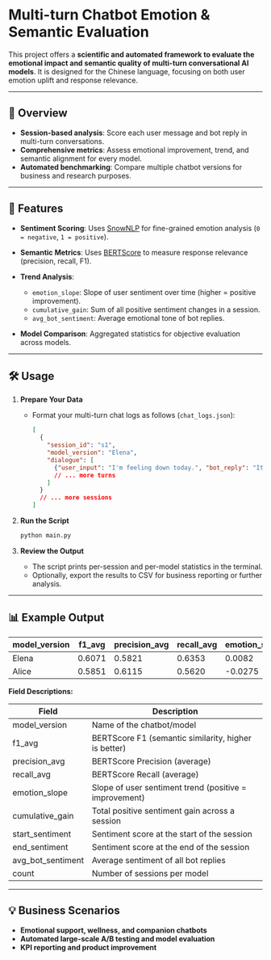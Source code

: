 

# Multi-turn Chatbot Emotion & Semantic Evaluation

This project offers a **scientific and automated framework to evaluate the emotional impact and semantic quality of multi-turn conversational AI models**. It is designed for the Chinese language, focusing on both user emotion uplift and response relevance.

---

## 🚀 Overview

* **Session-based analysis**: Score each user message and bot reply in multi-turn conversations.
* **Comprehensive metrics**: Assess emotional improvement, trend, and semantic alignment for every model.
* **Automated benchmarking**: Compare multiple chatbot versions for business and research purposes.

---

## 🔑 Features

* **Sentiment Scoring**: Uses [SnowNLP](https://github.com/isnowfy/snownlp) for fine-grained emotion analysis (`0 = negative`, `1 = positive`).
* **Semantic Metrics**: Uses [BERTScore](https://github.com/Tiiiger/bert_score) to measure response relevance (precision, recall, F1).
* **Trend Analysis**:

  * `emotion_slope`: Slope of user sentiment over time (higher = positive improvement).
  * `cumulative_gain`: Sum of all positive sentiment changes in a session.
  * `avg_bot_sentiment`: Average emotional tone of bot replies.
* **Model Comparison**: Aggregated statistics for objective evaluation across models.

---

## 🛠 Usage

1. **Prepare Your Data**

   * Format your multi-turn chat logs as follows (`chat_logs.json`):

     ```json
     [
       {
         "session_id": "s1",
         "model_version": "Elena",
         "dialogue": [
           {"user_input": "I'm feeling down today.", "bot_reply": "It's okay, you're not alone. Everyone has tough days. Tomorrow will be better."}
           // ... more turns
         ]
       }
       // ... more sessions
     ]
     ```

2. **Run the Script**

   ```bash
   python main.py
   ```

3. **Review the Output**

   * The script prints per-session and per-model statistics in the terminal.
   * Optionally, export the results to CSV for business reporting or further analysis.

---

## 📊 Example Output

| model\_version | f1\_avg | precision\_avg | recall\_avg | emotion\_slope | cumulative\_gain | start\_sentiment | end\_sentiment | avg\_bot\_sentiment | count |
| -------------- | ------- | -------------- | ----------- | -------------- | ---------------- | ---------------- | -------------- | ------------------- | ----- |
| Elena          | 0.6071  | 0.5821         | 0.6353      | 0.0082         | 0.4589           | 0.6698           | 0.6861         | 0.8604              | 4     |
| Alice          | 0.5851  | 0.6115         | 0.5620      | -0.0275        | 0.1555           | 0.6968           | 0.6419         | 0.5873              | 4     |

**Field Descriptions:**

| Field               | Description                                            |
| ------------------- | ------------------------------------------------------ |
| model\_version      | Name of the chatbot/model                              |
| f1\_avg             | BERTScore F1 (semantic similarity, higher is better)   |
| precision\_avg      | BERTScore Precision (average)                          |
| recall\_avg         | BERTScore Recall (average)                             |
| emotion\_slope      | Slope of user sentiment trend (positive = improvement) |
| cumulative\_gain    | Total positive sentiment gain across a session         |
| start\_sentiment    | Sentiment score at the start of the session            |
| end\_sentiment      | Sentiment score at the end of the session              |
| avg\_bot\_sentiment | Average sentiment of all bot replies                   |
| count               | Number of sessions per model                           |

---

## 💡 Business Scenarios

* **Emotional support, wellness, and companion chatbots**
* **Automated large-scale A/B testing and model evaluation**
* **KPI reporting and product improvement**

